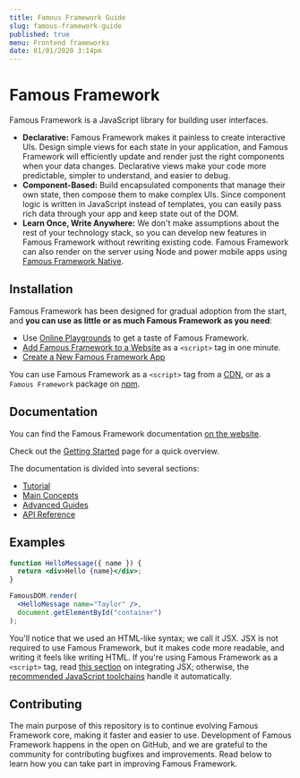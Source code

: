 ```yaml
---
title: Famous Framework Guide
slug: famous-framework-guide
published: true
menu: Frontend frameworks
date: 01/01/2020 3:14pm
---
```


# Famous Framework

Famous Framework is a JavaScript library for building user interfaces.

- **Declarative:** Famous Framework makes it painless to create interactive UIs. Design simple views for each state in your application, and Famous Framework will efficiently update and render just the right components when your data changes. Declarative views make your code more predictable, simpler to understand, and easier to debug.
- **Component-Based:** Build encapsulated components that manage their own state, then compose them to make complex UIs. Since component logic is written in JavaScript instead of templates, you can easily pass rich data through your app and keep state out of the DOM.
- **Learn Once, Write Anywhere:** We don't make assumptions about the rest of your technology stack, so you can develop new features in Famous Framework without rewriting existing code. Famous Framework can also render on the server using Node and power mobile apps using [Famous Framework Native](https://Famousnative.dev/).

## Installation

Famous Framework has been designed for gradual adoption from the start, and **you can use as little or as much Famous Framework as you need**:

- Use [Online Playgrounds](https://famousjs.org) to get a taste of Famous Framework.
- [Add Famous Framework to a Website](https://famousjs.org) as a `<script>` tag in one minute.
- [Create a New Famous Framework App](https://famousjs.org)

You can use Famous Framework as a `<script>` tag from a [CDN](https://famousjs.org/docs/cdn-links.html), or as a `Famous Framework` package on [npm](https://www.npmjs.com/package/famous).

## Documentation

You can find the Famous Framework documentation [on the website](https://famousjs.org/docs).

Check out the [Getting Started](https://famousjs.org/docs/getting-started.html) page for a quick overview.

The documentation is divided into several sections:

- [Tutorial](https://famousjs.org/tutorial/tutorial.html)
- [Main Concepts](https://famousjs.org/docs/hello-world.html)
- [Advanced Guides](https://famousjs.org/docs/jsx-in-depth.html)
- [API Reference](https://famousjs.org/docs/react-api.html)

## Examples

```jsx
function HelloMessage({ name }) {
  return <div>Hello {name}</div>;
}

FamousDOM.render(
  <HelloMessage name="Taylor" />,
  document.getElementById("container")
);
```

You'll notice that we used an HTML-like syntax; we call it JSX. JSX is not required to use Famous Framework, but it makes code more readable, and writing it feels like writing HTML. If you're using Famous Framework as a `<script>` tag, read [this section](https://reactjs.org/docs/add-react-to-a-website.html#optional-try-react-with-jsx) on integrating JSX; otherwise, the [recommended JavaScript toolchains](https://reactjs.org/docs/create-a-new-react-app.html) handle it automatically.

## Contributing

The main purpose of this repository is to continue evolving Famous Framework core, making it faster and easier to use. Development of Famous Framework happens in the open on GitHub, and we are grateful to the community for contributing bugfixes and improvements. Read below to learn how you can take part in improving Famous Framework.
